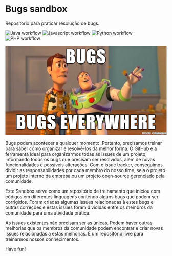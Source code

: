 # Bugs sandbox

Repositório para praticar resolução de bugs.

![Java workflow](https://github.com/bahia-devs/open-coding-open-source/actions/workflows/java.yml/badge.svg)
![Javascript workflow](https://github.com/bahia-devs/open-coding-open-source/actions/workflows/node.js.yml/badge.svg)
![Python workflow](https://github.com/bahia-devs/open-coding-open-source/actions/workflows/python.yml/badge.svg)
![PHP workflow](https://github.com/bahia-devs/open-coding-open-source/actions/workflows/php.yml/badge.svg)

<p align="center">
  <img src="./assets/bugs.png" alt="image">
</p>

Bugs podem acontecer a qualquer momento. Portanto, precisamos treinar para saber como organizar e resolvê-los da melhor forma. O GitHub é a ferramenta ideal para organizarmos todas as issues de um projeto, informando todos os bugs que precisam ser resolvidos, além de novas funcionalidades e possíveis alterações. Com o issue tracker, conseguimos dividir as responsabilidades por cada membro do nosso time, seja o projeto um projeto interno da empresa ou um projeto open-source gerenciado pela comunidade.

Este Sandbox serve como um repositório de treinamento que iniciou com códigos em diferentes linguagens contendo alguns bugs que podem ser corrigidos. Foram criadas algumas issues relacionadas à estes bugs e outras correções e estas issues foram divididas entre os membros da comunidade para uma atividade prática.

As issues existentes não precisam ser as únicas. Podem haver outras melhorias que os membros da comunidade podem encontrar e criar novas issues relacionadas a estas melhorias. É um repositório livre para treinarmos nossos conhecimentos.

Have fun!
